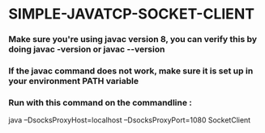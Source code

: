 # SIMPLE-JAVATCP-SOCKET-CLIENT

<h3>Make sure you're using javac version 8, you can verify this by doing javac -version or javac --version </h3>
<h3>If the javac command does not work, make sure it is set up in your environment PATH variable</h3>
<h3>Run with this command on the commandline :</h3> 

java –DsocksProxyHost=localhost –DsocksProxyPort=1080 SocketClient
